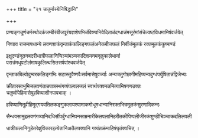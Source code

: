 +++
title = "२१ चातुर्मास्येनिषिद्धानि"

+++

प्रण्यङ्गचूर्णचर्मस्थोदकंजम्बीरंबीजपूरंयज्ञशेषभिन्नंविष्ण्वनिवेदितान्नंदग्धान्नंमसूरंमांसंचेत्यष्टविधमामिषंवर्जयेत्

निष्पाव राजमाषधान्ये लवणशाकंवृन्ताकंकलिङ्गफलंअनेकबीजफलं निर्बीजंमूलकं रक्तमूलकंकूष्माण्डं

इक्षुदण्डंनूतनबदरीधात्रीफलानिचिञ्चांमञ्चकादिशयनमनृतुकालेभार्या परान्नंमधुपटोलंमाषकुलित्थसितसर्षपांश्चवर्जयेत्

वृन्ताकबिल्वोदुम्बरकलिङ्गभिः सटास्तुवैष्णवैःसर्वमासेषुवर्ज्याः अन्यत्रतुगोछागीमहिष्यन्यदुग्धंपर्युषितान्नंद्विजेभ्यः

क्रीतारसाभुमिजलवणंताम्रपात्रस्थंगव्यंपल्वलजलं स्वार्थपक्वमन्नमित्यामिषगणउक्तः चतुर्ष्वपिहिमासेषुहविष्याशीनपापभाक् ।

हविष्याणितुव्रीहिमुद्गयवतिलकङ्गुकलायश्यामाकगोधूमधान्यानिरक्तभिन्नमूलकंसुरणादिकन्दः

सैन्धवसामुद्रलवणंगव्यानिदधिर्सीपर्दुग्धानिपनसाम्रनारीकेलपलानिहरीतकीपिप्पलीजीरकंशुण्ठीचिञ्चाकदलिलवली

धात्रीफलानिगुडेतरेक्षुविकारइत्येतानिअतैलपक्वानि गव्यंतक्रंमाहिषंघृतंक्वचित् ।
